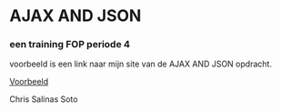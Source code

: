# AJAX AND JSON
### een training FOP periode 4

voorbeeld is een link naar mijn site van de AJAX AND JSON opdracht.

[Voorbeeld](http://18510.hosts.ma-cloud.nl/School/periode4/FOP/laatste/index.html)

Chris Salinas Soto